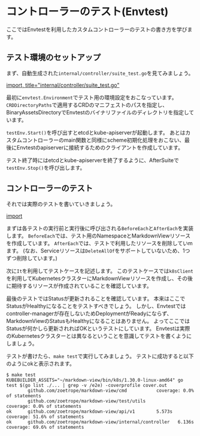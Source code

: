 # コントローラーのテスト(Envtest)

ここではEnvtestを利用したカスタムコントローラーのテストの書き方を学びます。

## テスト環境のセットアップ

まず、自動生成された`internal/controller/suite_test.go`を見てみましょう。

[import, title="internal/controller/suite_test.go"](../../codes/40_reconcile/internal/controller/suite_test.go)

最初に`envtest.Environment`でテスト用の環境設定をおこなっています。
`CRDDirectoryPaths`で適用するCRDのマニフェストのパスを指定し、BinaryAssetsDirectoryでEnvtestのバイナリファイルのディレクトリを指定しています。

`testEnv.Start()`を呼び出すとetcdとkube-apiserverが起動します。
あとはカスタムコントローラーのmain関数と同様にscheme初期化処理をおこない、最後にEnvtestのapiserverに接続するためのクライアントを作成しています。

テスト終了時にはetcdとkube-apiserverを終了するように、AfterSuiteで`testEnv.Stop()`を呼び出します。

## コントローラーのテスト

それでは実際のテストを書いていきましょう。

[import](../../codes/40_reconcile/internal/controller/markdownview_controller_test.go)

まずは各テストの実行前と実行後に呼び出される`BeforeEach`と`AfterEach`を実装します。
`BeforeEach`では、テスト用のNamespaceとMarkdownViewリソースを作成しています。
`AfterEach`では、テストで利用したリソースを削除していmます。 (なお、Serviceリソースは`DeleteAllOf`をサポートしていないため、1つずつ削除しています。)

次に`It`を利用してテストケースを記述します。
このテストケースでは`k8sClient`を利用してKubernetesクラスターにMarkdownViewリソースを作成し、その後に期待するリソースが作成されていることを確認しています。

最後のテストではStatusが更新されることを確認しています。
本来はここでStatusがHealthyになることをテストすべきでしょう。
しかし、Envtestではcontroller-managerが存在しないためDeploymentがReadyにならず、MarkdownViewのStatusもHealthyになることはありません。
よってここではStatusが何かしら更新されればOKというテストにしています。
Envtestは実際のKubernetesクラスターとは異なるということを意識してテストを書くようにしましょう。

テストが書けたら、`make test`で実行してみましょう。
テストに成功すると以下のようにokと表示されます。

```console
$ make test
KUBEBUILDER_ASSETS="~/markdown-view/bin/k8s/1.30.0-linux-amd64" go test $(go list ./... | grep -v /e2e) -coverprofile cover.out
        github.com/zoetrope/markdown-view/cmd           coverage: 0.0% of statements
        github.com/zoetrope/markdown-view/test/utils            coverage: 0.0% of statements
ok      github.com/zoetrope/markdown-view/api/v1        5.573s  coverage: 51.6% of statements
ok      github.com/zoetrope/markdown-view/internal/controller   6.136s  coverage: 69.6% of statements
```
